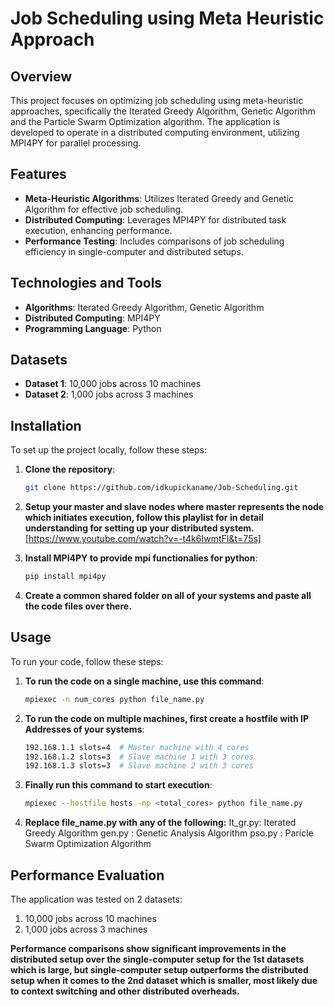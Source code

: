 # Job Scheduling using Meta Heuristic Approach

## Overview
This project focuses on optimizing job scheduling using meta-heuristic approaches, specifically the Iterated Greedy Algorithm, Genetic Algorithm and the Particle Swarm Optimization algorithm. The application is developed to operate in a distributed computing environment, utilizing MPI4PY for parallel processing.

## Features
- **Meta-Heuristic Algorithms**: Utilizes Iterated Greedy and Genetic Algorithm for effective job scheduling.
- **Distributed Computing**: Leverages MPI4PY for distributed task execution, enhancing performance.
- **Performance Testing**: Includes comparisons of job scheduling efficiency in single-computer and distributed setups.

## Technologies and Tools
- **Algorithms**: Iterated Greedy Algorithm, Genetic Algorithm
- **Distributed Computing**: MPI4PY
- **Programming Language**: Python

## Datasets
- **Dataset 1**: 10,000 jobs across 10 machines
- **Dataset 2**: 1,000 jobs across 3 machines

## Installation

To set up the project locally, follow these steps:

1. **Clone the repository**:
   ```sh
   git clone https://github.com/idkupickaname/Job-Scheduling.git
   
2. **Setup your master and slave nodes where master represents the node which initiates execution, follow this playlist for in detail understanding for setting up your distributed system.**
   [https://www.youtube.com/watch?v=-t4k6IwmtFI&t=75s]

3. **Install MPI4PY to provide mpi functionalies for python**:
   ```sh
   pip install mpi4py
   
4. **Create a common shared folder on all of your systems and paste all the code files over there.**

## Usage

To run your code, follow these steps:

1. **To run the code on a single machine, use this command**:
   ```sh
   mpiexec -n num_cores python file_name.py
   
2. **To run the code on multiple machines, first create a hostfile with IP Addresses of your systems**:
   ```bash
   192.168.1.1 slots=4  # Master machine with 4 cores
   192.168.1.2 slots=3  # Slave machine 1 with 3 cores
   192.168.1.3 slots=3  # Slave machine 2 with 3 cores
   
3. **Finally run this command to start execution**:
   ```sh
   mpiexec --hostfile hosts -np <total_cores> python file_name.py
4. **Replace file_name.py with any of the following:**
   It_gr.py: Iterated Greedy Algorithm
   gen.py  : Genetic Analysis Algorithm
   pso.py  : Paricle Swarm Optimization Algorithm

## Performance Evaluation

The application was tested on 2 datasets:
1. 10,000 jobs across 10 machines
2. 1,000 jobs across 3 machines
   
**Performance comparisons show significant improvements in the distributed setup over the single-computer setup for the 1st datasets which is large, but single-computer setup outperforms the distributed setup when it comes to the 2nd dataset which is smaller, most likely due to context switching and other distributed overheads.**

